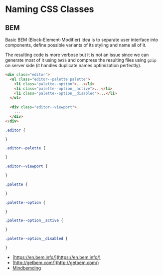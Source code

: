 # Naming CSS Classes

## BEM

Basic BEM (Block-Element-Modifier) idea is to separate
user interface into components, define possible variants
of its styling and name all of it.

The resulting code is more verbose but it is not an issue since
we can generate most of it using `SASS` and compress the resulting
files using `gzip` on server side (it handles duplicate names 
optimization perfectly).

```HTML
<div class="editor">
  <ul class="editor--palette palette">
    <li class="palette--option">...</li>
    <li class="palette--option__active">...</li>
    <li class="palette--option__disabled">...</li>
  </ul>
  
  <div class="editor--viewport">
    ...
  </div>
</div>
```

```CSS
.editor {

}

.editor--palette {

}

.editor--viewport {

}

.palette {

}

.palette--option {

}

.palette--option__active {

}

.palette--option__disabled {

}

```

- [https://en.bem.info/](https://en.bem.info/)
- [http://getbem.com/](http://getbem.com/)
- [Mindbemding](http://csswizardry.com/2013/01/mindbemding-getting-your-head-round-bem-syntax/)